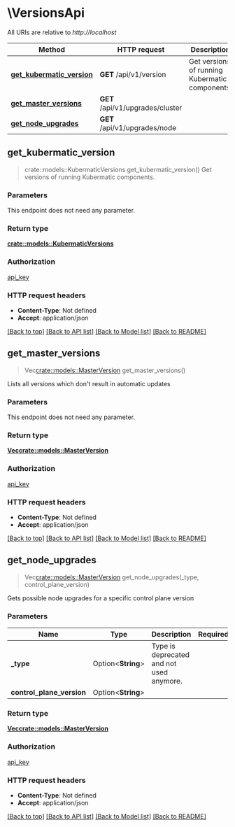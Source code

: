# \VersionsApi

All URIs are relative to *http://localhost*

Method | HTTP request | Description
------------- | ------------- | -------------
[**get_kubermatic_version**](VersionsApi.md#get_kubermatic_version) | **GET** /api/v1/version | Get versions of running Kubermatic components.
[**get_master_versions**](VersionsApi.md#get_master_versions) | **GET** /api/v1/upgrades/cluster | 
[**get_node_upgrades**](VersionsApi.md#get_node_upgrades) | **GET** /api/v1/upgrades/node | 



## get_kubermatic_version

> crate::models::KubermaticVersions get_kubermatic_version()
Get versions of running Kubermatic components.

### Parameters

This endpoint does not need any parameter.

### Return type

[**crate::models::KubermaticVersions**](KubermaticVersions.md)

### Authorization

[api_key](../README.md#api_key)

### HTTP request headers

- **Content-Type**: Not defined
- **Accept**: application/json

[[Back to top]](#) [[Back to API list]](../README.md#documentation-for-api-endpoints) [[Back to Model list]](../README.md#documentation-for-models) [[Back to README]](../README.md)


## get_master_versions

> Vec<crate::models::MasterVersion> get_master_versions()


Lists all versions which don't result in automatic updates

### Parameters

This endpoint does not need any parameter.

### Return type

[**Vec<crate::models::MasterVersion>**](MasterVersion.md)

### Authorization

[api_key](../README.md#api_key)

### HTTP request headers

- **Content-Type**: Not defined
- **Accept**: application/json

[[Back to top]](#) [[Back to API list]](../README.md#documentation-for-api-endpoints) [[Back to Model list]](../README.md#documentation-for-models) [[Back to README]](../README.md)


## get_node_upgrades

> Vec<crate::models::MasterVersion> get_node_upgrades(_type, control_plane_version)


Gets possible node upgrades for a specific control plane version

### Parameters


Name | Type | Description  | Required | Notes
------------- | ------------- | ------------- | ------------- | -------------
**_type** | Option<**String**> | Type is deprecated and not used anymore. |  |
**control_plane_version** | Option<**String**> |  |  |

### Return type

[**Vec<crate::models::MasterVersion>**](MasterVersion.md)

### Authorization

[api_key](../README.md#api_key)

### HTTP request headers

- **Content-Type**: Not defined
- **Accept**: application/json

[[Back to top]](#) [[Back to API list]](../README.md#documentation-for-api-endpoints) [[Back to Model list]](../README.md#documentation-for-models) [[Back to README]](../README.md)

